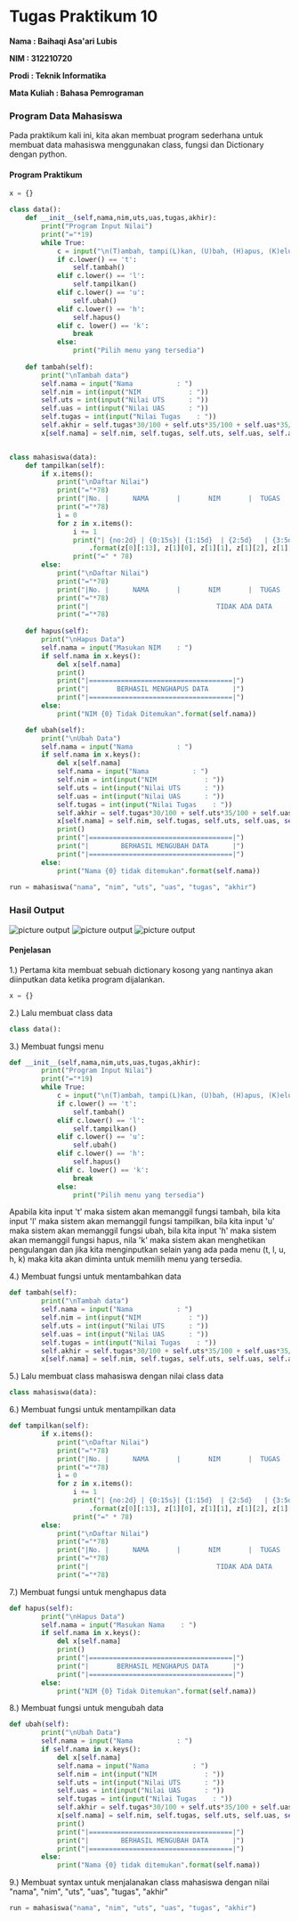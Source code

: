 # Tugas Praktikum 10

<b>Nama : Baihaqi Asa'ari Lubis</b>

<b>NIM : 312210720</b>

<b>Prodi : Teknik Informatika</b>

<b>Mata Kuliah : Bahasa Pemrograman</b>

### Program Data Mahasiswa

Pada praktikum kali ini, kita akan membuat program sederhana untuk membuat data mahasiswa menggunakan class, fungsi dan Dictionary dengan python.

#### Program Praktikum

``` python
x = {}

class data():
    def __init__(self,nama,nim,uts,uas,tugas,akhir):
        print("Program Input Nilai")
        print("="*19)
        while True:
            c = input("\n(T)ambah, tampi(L)kan, (U)bah, (H)apus, (K)eluar: ")
            if c.lower() == 't':
                self.tambah()
            elif c.lower() == 'l':
                self.tampilkan()
            elif c.lower() == 'u':
                self.ubah()
            elif c.lower() == 'h':
                self.hapus()
            elif c. lower() == 'k':
                break
            else:
                print("Pilih menu yang tersedia")
    
    def tambah(self):
        print("\nTambah data")
        self.nama = input("Nama           : ")
        self.nim = int(input("NIM            : "))
        self.uts = int(input("Nilai UTS      : "))
        self.uas = int(input("Nilai UAS      : "))
        self.tugas = int(input("Nilai Tugas    : "))
        self.akhir = self.tugas*30/100 + self.uts*35/100 + self.uas*35/100
        x[self.nama] = self.nim, self.tugas, self.uts, self.uas, self.akhir


class mahasiswa(data):
    def tampilkan(self):
        if x.items():
            print("\nDaftar Nilai")
            print("="*78)
            print("|No. |      NAMA       |       NIM       |  TUGAS  |  UTS  |  UAS  |  AKHIR  |")
            print("="*78)
            i = 0
            for z in x.items():
                i += 1
                print("| {no:2d} | {0:15s}| {1:15d}  | {2:5d}   | {3:5d} |{4:6d} | {5:7.2f} |"
                    .format(z[0][:13], z[1][0], z[1][1], z[1][2], z[1][3], z[1][4], no=i))
                print("=" * 78)
        else:
            print("\nDaftar Nilai")
            print("="*78)
            print("|No. |      NAMA       |       NIM       |  TUGAS  |  UTS  |  UAS  |  AKHIR  |")
            print("="*78)
            print("|                                TIDAK ADA DATA                              |")
            print("="*78)
    
    def hapus(self):
        print("\nHapus Data")
        self.nama = input("Masukan NIM    : ")
        if self.nama in x.keys():
            del x[self.nama]
            print()
            print("|====================================|")
            print("|       BERHASIL MENGHAPUS DATA      |")
            print("|====================================|")
        else:
            print("NIM {0} Tidak Ditemukan".format(self.nama))

    def ubah(self):
        print("\nUbah Data")
        self.nama = input("Nama           : ")
        if self.nama in x.keys():
            del x[self.nama]
            self.nama = input("Nama           : ")
            self.nim = int(input("NIM            : "))
            self.uts = int(input("Nilai UTS      : "))
            self.uas = int(input("Nilai UAS      : "))
            self.tugas = int(input("Nilai Tugas    : "))
            self.akhir = self.tugas*30/100 + self.uts*35/100 + self.uas*35/100
            x[self.nama] = self.nim, self.tugas, self.uts, self.uas, self.akhir
            print()
            print("|====================================|")
            print("|        BERHASIL MENGUBAH DATA      |")
            print("|====================================|")
        else:
            print("Nama {0} tidak ditemukan".format(self.nama))
    
run = mahasiswa("nama", "nim", "uts", "uas", "tugas", "akhir")
```
### Hasil Output
![picture output](picture/1.PNG)
![picture output](picture/2.PNG)
![picture output](picture/3.PNG)

#### Penjelasan 

1.) Pertama kita membuat sebuah dictionary kosong yang nantinya akan diinputkan data ketika program dijalankan.
```python
x = {}
```

2.) Lalu membuat class data
```python
class data():
```

3.) Membuat fungsi menu
```python
def __init__(self,nama,nim,uts,uas,tugas,akhir):
        print("Program Input Nilai")
        print("="*19)
        while True:
            c = input("\n(T)ambah, tampi(L)kan, (U)bah, (H)apus, (K)eluar: ")
            if c.lower() == 't':
                self.tambah()
            elif c.lower() == 'l':
                self.tampilkan()
            elif c.lower() == 'u':
                self.ubah()
            elif c.lower() == 'h':
                self.hapus()
            elif c. lower() == 'k':
                break
            else:
                print("Pilih menu yang tersedia")
```
Apabila kita input 't' maka sistem akan memanggil fungsi tambah, bila kita input 'l' maka sistem akan memanggil fungsi tampilkan, bila kita input 'u' maka sistem akan memanggil fungsi ubah, bila kita input 'h' maka sistem akan memanggil fungsi hapus, nila 'k' maka sistem akan menghetikan pengulangan dan jika kita menginputkan selain yang ada pada menu (t, l, u, h, k) maka kita akan diminta untuk memilih menu yang tersedia.

4.) Membuat fungsi untuk mentambahkan data
```python
def tambah(self):
        print("\nTambah data")
        self.nama = input("Nama           : ")
        self.nim = int(input("NIM            : "))
        self.uts = int(input("Nilai UTS      : "))
        self.uas = int(input("Nilai UAS      : "))
        self.tugas = int(input("Nilai Tugas    : "))
        self.akhir = self.tugas*30/100 + self.uts*35/100 + self.uas*35/100
        x[self.nama] = self.nim, self.tugas, self.uts, self.uas, self.akhir
```

5.) Lalu membuat class mahasiswa dengan nilai class data
```python
class mahasiswa(data):
```

6.) Membuat fungsi untuk mentampilkan data
```python
def tampilkan(self):
        if x.items():
            print("\nDaftar Nilai")
            print("="*78)
            print("|No. |      NAMA       |       NIM       |  TUGAS  |  UTS  |  UAS  |  AKHIR  |")
            print("="*78)
            i = 0
            for z in x.items():
                i += 1
                print("| {no:2d} | {0:15s}| {1:15d}  | {2:5d}   | {3:5d} |{4:6d} | {5:7.2f} |"
                    .format(z[0][:13], z[1][0], z[1][1], z[1][2], z[1][3], z[1][4], no=i))
                print("=" * 78)
        else:
            print("\nDaftar Nilai")
            print("="*78)
            print("|No. |      NAMA       |       NIM       |  TUGAS  |  UTS  |  UAS  |  AKHIR  |")
            print("="*78)
            print("|                                TIDAK ADA DATA                              |")
            print("="*78)
```

7.) Membuat fungsi untuk menghapus data
```python
def hapus(self):
        print("\nHapus Data")
        self.nama = input("Masukan Nama    : ")
        if self.nama in x.keys():
            del x[self.nama]
            print()
            print("|====================================|")
            print("|       BERHASIL MENGHAPUS DATA      |")
            print("|====================================|")
        else:
            print("NIM {0} Tidak Ditemukan".format(self.nama))
```

8.) Membuat fungsi untuk mengubah data
```python
def ubah(self):
        print("\nUbah Data")
        self.nama = input("Nama           : ")
        if self.nama in x.keys():
            del x[self.nama]
            self.nama = input("Nama           : ")
            self.nim = int(input("NIM            : "))
            self.uts = int(input("Nilai UTS      : "))
            self.uas = int(input("Nilai UAS      : "))
            self.tugas = int(input("Nilai Tugas    : "))
            self.akhir = self.tugas*30/100 + self.uts*35/100 + self.uas*35/100
            x[self.nama] = self.nim, self.tugas, self.uts, self.uas, self.akhir
            print()
            print("|====================================|")
            print("|        BERHASIL MENGUBAH DATA      |")
            print("|====================================|")
        else:
            print("Nama {0} tidak ditemukan".format(self.nama))
```

9.) Membuat syntax untuk menjalanakan class mahasiswa dengan nilai "nama", "nim", "uts", "uas", "tugas", "akhir"
```python
run = mahasiswa("nama", "nim", "uts", "uas", "tugas", "akhir")
```
